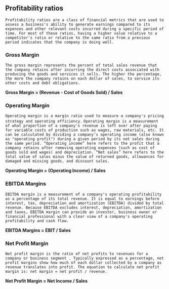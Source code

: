 ## Profitability ratios

`Profitability ratios are a class of financial metrics that are used to assess a business's ability to generate earnings compared to its expenses and other relevant costs incurred during a specific period of time. For most of these ratios, having a higher value relative to a competitor's ratio or relative to the same ratio from a previous period indicates that the company is doing well.`

### Gross Margin
`The gross margin represents the percent of total sales revenue that the company retains after incurring the direct costs associated with producing the goods and services it sells. The higher the percentage, the more the company retains on each dollar of sales, to service its other costs and debt obligations.`

**Gross Margin = (Revenue - Cost of Goods Sold) / Sales**

### Operating Margin

`Operating margin is a margin ratio used to measure a company's pricing strategy and operating efficiency.`
`Operating margin is a measurement of what proportion of a company's revenue is left over after paying for variable costs of production such as wages, raw materials, etc. It can be calculated by dividing a company’s operating income (also known as "operating profit") during a given period by its net sales during the same period. “Operating income” here refers to the profit that a company retains after removing operating expenses (such as cost of goods sold and wages) and depreciation. “Net sales” here refers to the total value of sales minus the value of returned goods, allowances for damaged and missing goods, and discount sales.`

**Operating Margin = (Operating Income) / Sales**

### EBITDA Margins

`EBITDA margin is a measurement of a company's operating profitability as a percentage of its total revenue. It is equal to earnings before interest, tax, depreciation and amortization (EBITDA) divided by total revenue. Because EBITDA excludes interest, depreciation, amortization and taxes, EBITDA margin can provide an investor, business owner or financial professional with a clear view of a company's operating profitability and cash flow.`

**EBITDA Margins = EBIT / Sales**

### Net Profit Margin
`Net profit margin is the ratio of net profits to revenues for a company or business segment . Typically expressed as a percentage, net profit margins show how much of each dollar collected by a company as revenue translates into profit. The equation to calculate net profit margin is: net margin = net profit / revenue.`

**Net Profit Margin = Net Income / Sales**
